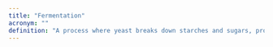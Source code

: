 ```yaml
---
title: "Fermentation"
acronym: ""
definition: "A process where yeast breaks down starches and sugars, producing carbon dioxide and alcohol."
---
```

